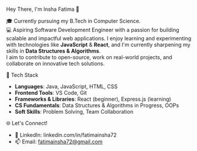 Hey There, I'm Insha Fatima 👋

🎓 Currently pursuing my B.Tech in Computer Science.  
💻 Aspiring Software Development Engineer with a passion for building scalable and impactful web applications. I enjoy learning and experimenting with technologies like **JavaScript** & **React**, and I'm             currently sharpening my skills in **Data Structures & Algorithms**.  
   I aim to contribute to open-source, work on real-world projects, and collaborate on innovative tech solutions.

🚀 Tech Stack

- **Languages**: Java, JavaScript, HTML, CSS  
- **Frontend Tools**: VS Code, Git  
- **Frameworks & Libraries**: React (beginner), Express.js (learning)  
- **CS Fundamentals**: Data Structures & Algorithms in Progress, OOPs  
- **Soft Skills**: Problem Solving, Team Collaboration  

🌐 Let's Connect!

- 🔗 LinkedIn: linkedin.com/in/fatimainsha72 
- 📫 Email: fatimainsha72@gmail.com


<!--
**Fatimainsha72/Fatimainsha72** is a ✨ _special_ ✨ repository because its `README.md` (this file) appears on your GitHub profile.

Here are some ideas to get you started:

- 🔭 I’m currently working on ...
- 🌱 I’m currently learning ...
- 👯 I’m looking to collaborate on ...
- 🤔 I’m looking for help with ...
- 💬 Ask me about ...
- 📫 How to reach me: ...
- 😄 Pronouns: ...
- ⚡ Fun fact: ...
-->
